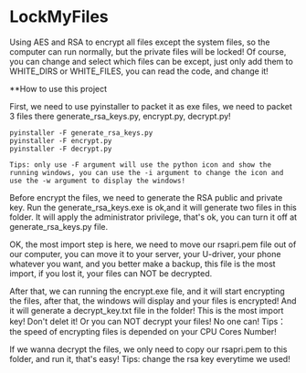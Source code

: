 # LockMyFiles
Using AES and RSA to encrypt all files except the system files, so the computer can run normally, but the private files will be locked! Of course, you can change and select which files can be except, just only add them to WHITE_DIRS or WHITE_FILES, you can read the code, and change it!

**How to use this project

First, we need to use pyinstaller to packet it as exe files, we need to packet 3 files there generate_rsa_keys.py, encrypt.py, decrypt.py!

	pyinstaller -F generate_rsa_keys.py
	pyinstaller -F encrypt.py
	pyinstaller -F decrypt.py 

	Tips: only use -F argument will use the python icon and show the running windows, you can use the -i argument to change the icon and use the -w argument to display the windows!

Before encrypt the files, we need to generate the RSA public and private key. Run the generate_rsa_keys.exe is ok,and it will generate two files in this folder. It will apply the administrator privilege, that's ok, you can turn it off at generate_rsa_keys.py file.

OK, the most import step is here, we need to move our rsapri.pem file out of our computer, you can move it to your server, your U-driver, your phone whatever you want, and you better make a backup, this file is the most import, if you lost it, your files can NOT be decrypted.

After that, we can running the encrypt.exe file, and it will start encrypting the files, after that, the windows will display and your files is encrypted! And it will generate a decrypt_key.txt file in the folder! This is the most import key! Don't delet it! Or you can NOT decrypt your files! No one can!
	Tips：the speed of encrypting files is depended on your CPU Cores Number! 
	
If we wanna decrypt the files, we only need to copy our rsapri.pem to this folder, and run it, that's easy!
	Tips: change the rsa key everytime we used!









